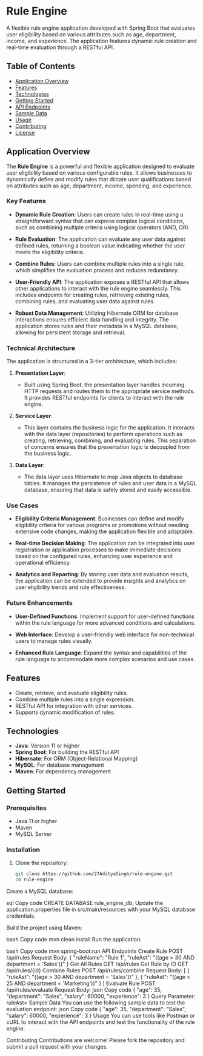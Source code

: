 # Rule Engine

A flexible rule engine application developed with Spring Boot that evaluates user eligibility based on various attributes such as age, department, income, and experience. The application features dynamic rule creation and real-time evaluation through a RESTful API.

## Table of Contents

- [Application Overview](#application-overview)
- [Features](#features)
- [Technologies](#technologies)
- [Getting Started](#getting-started)
- [API Endpoints](#api-endpoints)
- [Sample Data](#sample-data)
- [Usage](#usage)
- [Contributing](#contributing)
- [License](#license)

## Application Overview

The **Rule Engine** is a powerful and flexible application designed to evaluate user eligibility based on various configurable rules. It allows businesses to dynamically define and modify rules that dictate user qualifications based on attributes such as age, department, income, spending, and experience. 

### Key Features

- **Dynamic Rule Creation**: Users can create rules in real-time using a straightforward syntax that can express complex logical conditions, such as combining multiple criteria using logical operators (AND, OR).

- **Rule Evaluation**: The application can evaluate any user data against defined rules, returning a boolean value indicating whether the user meets the eligibility criteria.

- **Combine Rules**: Users can combine multiple rules into a single rule, which simplifies the evaluation process and reduces redundancy.

- **User-Friendly API**: The application exposes a RESTful API that allows other applications to interact with the rule engine seamlessly. This includes endpoints for creating rules, retrieving existing rules, combining rules, and evaluating user data against rules.

- **Robust Data Management**: Utilizing Hibernate ORM for database interactions ensures efficient data handling and integrity. The application stores rules and their metadata in a MySQL database, allowing for persistent storage and retrieval.

### Technical Architecture

The application is structured in a 3-tier architecture, which includes:

1. **Presentation Layer**: 
   - Built using Spring Boot, the presentation layer handles incoming HTTP requests and routes them to the appropriate service methods. It provides RESTful endpoints for clients to interact with the rule engine.

2. **Service Layer**: 
   - This layer contains the business logic for the application. It interacts with the data layer (repositories) to perform operations such as creating, retrieving, combining, and evaluating rules. This separation of concerns ensures that the presentation logic is decoupled from the business logic.

3. **Data Layer**: 
   - The data layer uses Hibernate to map Java objects to database tables. It manages the persistence of rules and user data in a MySQL database, ensuring that data is safely stored and easily accessible.

### Use Cases

- **Eligibility Criteria Management**: Businesses can define and modify eligibility criteria for various programs or promotions without needing extensive code changes, making the application flexible and adaptable.

- **Real-time Decision Making**: The application can be integrated into user registration or application processes to make immediate decisions based on the configured rules, enhancing user experience and operational efficiency.

- **Analytics and Reporting**: By storing user data and evaluation results, the application can be extended to provide insights and analytics on user eligibility trends and rule effectiveness.

### Future Enhancements

- **User-Defined Functions**: Implement support for user-defined functions within the rule language for more advanced conditions and calculations.

- **Web Interface**: Develop a user-friendly web interface for non-technical users to manage rules visually.

- **Enhanced Rule Language**: Expand the syntax and capabilities of the rule language to accommodate more complex scenarios and use cases.

## Features

- Create, retrieve, and evaluate eligibility rules.
- Combine multiple rules into a single expression.
- RESTful API for integration with other services.
- Supports dynamic modification of rules.

## Technologies

- **Java**: Version 11 or higher
- **Spring Boot**: For building the RESTful API
- **Hibernate**: For ORM (Object-Relational Mapping)
- **MySQL**: For database management
- **Maven**: For dependency management

## Getting Started

### Prerequisites

- Java 11 or higher
- Maven
- MySQL Server

### Installation

1. Clone the repository:
   ```bash
   git clone https://github.com/27AdityaSingh/rule-engine.git
   cd rule-engine
Create a MySQL database:

sql
Copy code
CREATE DATABASE rule_engine_db;
Update the application.properties file in src/main/resources with your MySQL database credentials.

Build the project using Maven:

bash
Copy code
mvn clean install
Run the application:

bash
Copy code
mvn spring-boot:run
API Endpoints
Create Rule
POST /api/rules
Request Body: { "ruleName": "Rule 1", "ruleAst": "((age > 30 AND department = 'Sales'))" }
Get All Rules
GET /api/rules
Get Rule by ID
GET /api/rules/{id}
Combine Rules
POST /api/rules/combine
Request Body: [ { "ruleAst": "((age > 30 AND department = 'Sales'))" }, { "ruleAst": "((age < 25 AND department = 'Marketing'))" } ]
Evaluate Rule
POST /api/rules/evaluate
Request Body:
json
Copy code
{
    "age": 35,
    "department": "Sales",
    "salary": 60000,
    "experience": 3
}
Query Parameter: ruleAst=<Rule AST String>
Sample Data
You can use the following sample data to test the evaluation endpoint:
json
Copy code
{
    "age": 35,
    "department": "Sales",
    "salary": 60000,
    "experience": 3
}
Usage
You can use tools like Postman or cURL to interact with the API endpoints and test the functionality of the rule engine.

Contributing
Contributions are welcome! Please fork the repository and submit a pull request with your changes.
